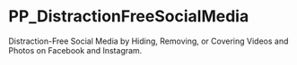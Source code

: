 # PP_DistractionFreeSocialMedia
Distraction-Free Social Media by Hiding, Removing, or Covering Videos and Photos on Facebook and Instagram.
